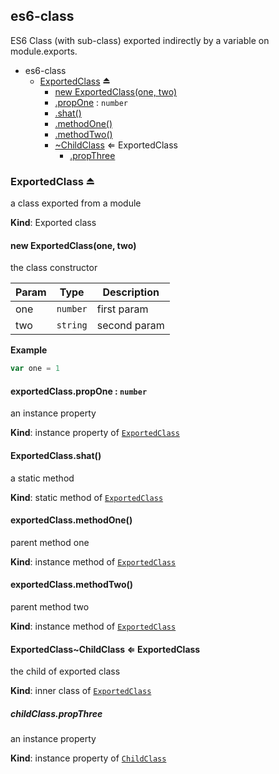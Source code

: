 <a name="module_es6-class"></a>
## es6-class
ES6 Class (with sub-class) exported indirectly by a variable on module.exports.

  

* es6-class
    * [ExportedClass](#exp_module_es6-class--ExportedClass) ⏏
        * [new ExportedClass(one, two)](#new_module_es6-class--ExportedClass_new)
        * [.propOne](#module_es6-class--ExportedClass.ExportedClass+propOne) : `number`
        * [.shat()](#module_es6-class--ExportedClass.shat)
        * [.methodOne()](#module_es6-class--ExportedClass+methodOne)
        * [.methodTwo()](#module_es6-class--ExportedClass+methodTwo)
        * [~ChildClass](#module_es6-class--ExportedClass..ChildClass) ⇐ ExportedClass
            * [.propThree](#module_es6-class--ExportedClass..ChildClass.ChildClass+propThree)


<a name="exp_module_es6-class--ExportedClass"></a>
### ExportedClass ⏏
a class exported from a module

**Kind**: Exported class


<a name="new_module_es6-class--ExportedClass_new"></a>
#### new ExportedClass(one, two)
the class constructor

  

| Param | Type     | Description  |
| ----- | -------- | ------------ |
| one   | `number` | first param  |
| two   | `string` | second param |


**Example**
```js
var one = 1
```


<a name="module_es6-class--ExportedClass.ExportedClass+propOne"></a>
#### exportedClass.propOne : `number`
an instance property

**Kind**: instance property of [`ExportedClass`](#exp_module_es6-class--ExportedClass)


<a name="module_es6-class--ExportedClass.shat"></a>
#### ExportedClass.shat()
a static method

**Kind**: static method of [`ExportedClass`](#exp_module_es6-class--ExportedClass)


<a name="module_es6-class--ExportedClass+methodOne"></a>
#### exportedClass.methodOne()
parent method one

**Kind**: instance method of [`ExportedClass`](#exp_module_es6-class--ExportedClass)


<a name="module_es6-class--ExportedClass+methodTwo"></a>
#### exportedClass.methodTwo()
parent method two

**Kind**: instance method of [`ExportedClass`](#exp_module_es6-class--ExportedClass)


<a name="module_es6-class--ExportedClass..ChildClass"></a>
#### ExportedClass~ChildClass ⇐ ExportedClass
the child of exported class

**Kind**: inner class of [`ExportedClass`](#exp_module_es6-class--ExportedClass)


<a name="module_es6-class--ExportedClass..ChildClass.ChildClass+propThree"></a>
##### childClass.propThree
an instance property

**Kind**: instance property of [`ChildClass`](#module_es6-class--ExportedClass..ChildClass)


